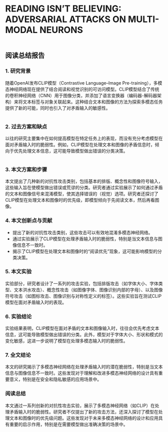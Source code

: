 # READING ISN’T BELIEVING: ADVERSARIAL ATTACKS ON MULTI-MODAL NEURONS

<figure><img src="../../.gitbook/assets/image (5) (1) (1) (1) (1) (1) (1) (1) (1) (1) (1) (1) (1) (1) (1) (1) (1) (1) (1) (1) (1) (1) (1) (1) (1) (1) (1) (1) (1) (1) (1) (1) (1) (1) (1) (1) (1) (1) (1) (1) (1) (1) (1) (1) (1) (1) (1) (1) (1) (1) (1) (1) (1) (1) (1) (1).png" alt=""><figcaption></figcaption></figure>

## 阅读总结报告

### 1. 研究背景

随着OpenAI发布CLIP模型（Contrastive Language–Image Pre-training），多模态神经网络现在提供了结合阅读和视觉识别的可访问模型。CLIP模型结合了传统的卷积神经网络（CNN）用于图像分类，并添加了语言变换器（编码器-解码器架构）来将文本标签与对象关联起来。这种结合文本和图像的方法为探索多模态任务提供了新的可能，同时也引入了对矛盾输入的敏感性。

<figure><img src="../../.gitbook/assets/image (6) (1) (1) (1) (1) (1) (1) (1) (1) (1) (1) (1) (1) (1) (1) (1) (1) (1) (1) (1) (1) (1) (1) (1) (1) (1) (1) (1) (1) (1) (1) (1) (1) (1) (1) (1) (1) (1) (1) (1) (1) (1) (1) (1) (1) (1) (1) (1) (1) (1) (1) (1).png" alt=""><figcaption></figcaption></figure>

### 2. 过去方案和缺点

以往的研究主要集中在如何提高模型在特定任务上的表现，而没有充分考虑模型在面对矛盾输入时的脆弱性。例如，CLIP模型在处理文本和图像的矛盾信息时，倾向于优先处理文本信息，这可能导致模型做出错误的分类决策。

<figure><img src="../../.gitbook/assets/image (7) (1) (1) (1) (1) (1) (1) (1) (1) (1) (1) (1) (1) (1) (1) (1) (1) (1) (1) (1) (1) (1) (1) (1) (1) (1) (1) (1) (1) (1) (1) (1) (1) (1) (1) (1) (1) (1) (1) (1) (1) (1) (1).png" alt=""><figcaption></figcaption></figure>

### 3. 本文方案和步骤

本文提出了几种新的对抗性攻击类别，包括基本的排版、概念性和图像符号输入，这些输入旨在使模型做出错误或荒谬的分类。研究者通过实验展示了如何通过矛盾的文本和图像信号来混淆模型，使其选择错误的（视觉）选项。研究者还探讨了CLIP模型在处理文本和图像时的优先级，即模型倾向于先阅读文本，然后再看图像。

### 4. 本文创新点与贡献

* 提出了新的对抗性攻击类别，这些攻击可以有效地混淆多模态神经网络。
* 通过实验展示了CLIP模型在处理矛盾输入时的脆弱性，特别是当文本信息与图像信息不一致时。
* 揭示了CLIP模型在处理文本和图像时的“阅读优先”现象，这可能影响模型的分类决策。

### 5. 本文实验

实验部分，研究者设计了一系列的攻击实验，包括排版攻击（如字体大小、字体类型、文本洪水攻击）、概念性攻击（如图像字体、图像识别内部的字母）、以及图像符号攻击（如图标攻击、图像识别与对称性定义的标签）。这些实验旨在测试CLIP模型在面对矛盾输入时的表现。

### 6. 实验结论

实验结果表明，CLIP模型在面对矛盾的文本和图像输入时，往往会优先考虑文本信息，这可能导致模型做出错误的分类。此外，模型对于字体大小、形状和模式的变化敏感，这进一步说明了模型在处理多模态输入时的脆弱性。

### 7. 全文结论

本文的研究揭示了多模态神经网络在处理矛盾输入时的潜在脆弱性，特别是当文本信息与图像信息不一致时。这些发现对于理解和改进多模态神经网络的设计具有重要意义，特别是在安全和隐私敏感的应用场景中。

### 阅读总结

本文通过一系列创新的对抗性攻击实验，展示了多模态神经网络（如CLIP）在处理矛盾输入时的脆弱性。研究者不仅提出了新的攻击方法，还深入探讨了模型在处理文本和图像时的优先级问题。这些发现对于未来多模态神经网络的设计和应用具有重要的启示作用，特别是在需要模型做出准确决策的场景中。
